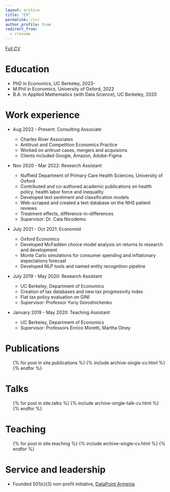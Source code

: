 ```yaml
---
layout: archive
title: "CV"
permalink: /cv/
author_profile: true
redirect_from:
  - /resume
---
```



[Full CV](http://gevorgii.github.io/files/cvgev.pdf)

Education
======
* PhD in Economics, UC Berkeley, 2023-
* M.Phil in Economics, University of Oxford, 2022
* B.A. in Applied Mathematics (with Data Science), UC Berkeley, 2020


Work experience
======
* Aug 2022 - Present: Consulting Associate
  * Charles River Associates
  * Antitrust and Competition Economics Practice
  * Worked on anitrust cases, mergers and acquisions
  * Clients included Google, Amazon, Adobe-Figma

* Nov 2020 - Mar 2022: Research Assistant
  * Nuffield Department of Primary Care Health Sciences, University of Oxford
  * Contributed and co-authored academic publications on health policy, health labor force and inequality
  * Developed text sentiment and classification models
  * Web-scraped and created a text database on the NHS patient reviews
  * Treatment effects, difference-in-differences
  * Supervisor: Dr. Cata Nicodemo

* July 2021 - Oct 2021: Economist
  * Oxford Economics
  * Developed McFadden choice model analysis on returns to research and development
  * Monte Carlo simulations for consumer spending and inflationary expectations forecast
  * Developed NLP tools and named entity recognition pipeline

* July 2019 - May 2020: Research Assistant
  * UC Berkeley, Department of Economics 
  * Creation of tax databases and new tax progressivity index
  * Flat tax policy evaluation on GINI
  * Supervisor: Professor Yuriy Gorodnichenko

* January 2019 - May 2020: Teaching Assistant
  * UC Berkeley, Department of Economics
  * Supervisor: Professors Enrico Moretti, Martha Olney
  

Publications
======
  <ul>{% for post in site.publications %}
    {% include archive-single-cv.html %}
  {% endfor %}</ul>
  
Talks
======
  <ul>{% for post in site.talks %}
    {% include archive-single-talk-cv.html %}
  {% endfor %}</ul>
  
Teaching
======
  <ul>{% for post in site.teaching %}
    {% include archive-single-cv.html %}
  {% endfor %}</ul>
  
Service and leadership
======
* Founded 501(c)(3) non-profit initiative, [DataPoint Armenia](https://datapoint.am)
